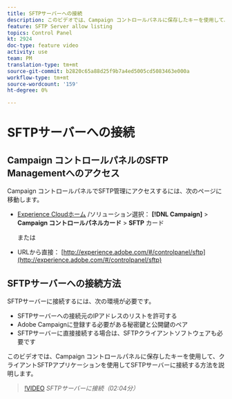 ```yaml
---
title: SFTPサーバーへの接続
description: このビデオでは、Campaign コントロールパネルに保存したキーを使用して、クライアントSFTPアプリケーションを使用してSFTPサーバーに接続する方法を説明します。
feature: SFTP Server allow listing
topics: Control Panel
kt: 2924
doc-type: feature video
activity: use
team: PM
translation-type: tm+mt
source-git-commit: b2820c65a88d25f9b7a4ed5005cd5083463e000a
workflow-type: tm+mt
source-wordcount: '159'
ht-degree: 0%

---
```



# SFTPサーバーへの接続

## Campaign コントロールパネルのSFTP Managementへのアクセス

Campaign コントロールパネルでSFTP管理にアクセスするには、次のページに移動します。

* [Experience Cloudホーム](https://experience.adobe.com/#/home) /ソリューション選択： **[!DNL Campaign]** > **Campaign コントロールパネルカード** > **SFTP** カード

   または
* URLから直接： [http://experience.adobe.com/#/controlpanel/sftp](http://experience.adobe.com/#/controlpanel/sftp)

## SFTPサーバーへの接続方法

SFTPサーバーに接続するには、次の環境が必要です。

* SFTPサーバーへの接続元のIPアドレスのリストを許可する
* Adobe Campaignに登録する必要がある秘密鍵と公開鍵のペア
* SFTPサーバーに直接接続する場合は、SFTPクライアントソフトウェアも必要です

このビデオでは、Campaign コントロールパネルに保存したキーを使用して、クライアントSFTPアプリケーションを使用してSFTPサーバーに接続する方法を説明します。

>[!VIDEO](https://video.tv.adobe.com/v/27263?quality=12)
*SFTPサーバーに接続（02:04分）*
